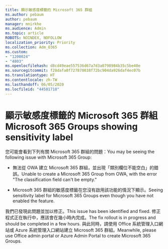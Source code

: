 ```yaml
---
title: 顯示敏感度標籤的 Microsoft 365 群組
ms.author: pebaum
author: pebaum
manager: mnirkhe
ms.audience: Admin
ms.topic: article
ROBOTS: NOINDEX, NOFOLLOW
localization_priority: Priority
ms.collection: Adm_O365
ms.custom:
- "1200024"
- "4803"
ms.openlocfilehash: d8cd49eae557536d67a7d3a0798984b35c5be40e
ms.sourcegitcommit: f28dafa0f727870038f72bc904da926daf4ec07b
ms.translationtype: HT
ms.contentlocale: zh-TW
ms.lasthandoff: 06/05/2020
ms.locfileid: "44581718"
---
```

# <a name="microsoft-365-groups-showing-sensitivity-label"></a><span data-ttu-id="ba384-102">顯示敏感度標籤的 Microsoft 365 群組</span><span class="sxs-lookup"><span data-stu-id="ba384-102">Microsoft 365 Groups showing sensitivity label</span></span>

<span data-ttu-id="ba384-103">您可能會看到下列有關 Microsoft 365 群組的問題：</span><span class="sxs-lookup"><span data-stu-id="ba384-103">You may be seeing the following issue with Microsoft 365 Group:</span></span>

- <span data-ttu-id="ba384-104">無法從 OWA 建立 Microsoft 365 群組，並出現「類別欄位不能空白」的錯誤。</span><span class="sxs-lookup"><span data-stu-id="ba384-104">Unable to create a Microsoft 365 Group from OWA, with the error "The classification field can't be empty."</span></span>

- <span data-ttu-id="ba384-105">Microsoft 365 群組的敏感度標籤在您沒有啟用該功能的情況下顯示。</span><span class="sxs-lookup"><span data-stu-id="ba384-105">Seeing sensitivity label for Microsoft 365 Groups even though you have not enabled the feature.</span></span>

<span data-ttu-id="ba384-106">我們已發現此問題並加以修正。</span><span class="sxs-lookup"><span data-stu-id="ba384-106">This issue has been identified and fixed.</span></span> <span data-ttu-id="ba384-107">修正程式正在執行中，應該會在幾小時內完成。</span><span class="sxs-lookup"><span data-stu-id="ba384-107">The fix rollout is in progress and should be completed in a few hours.</span></span> <span data-ttu-id="ba384-108">與此同時，請使用 Office 系統管理入口網站或 Azure 系統管理入口網站建立 Microsoft 365 群組。</span><span class="sxs-lookup"><span data-stu-id="ba384-108">Meanwhile, please use Office admin portal or Azure Admin Portal to create Microsoft 365 Groups.</span></span>  
